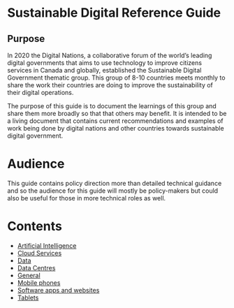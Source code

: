 # Sustainable Digital Reference Guide

## Purpose
In 2020 the Digital Nations, a collaborative forum of the world’s leading digital governments that aims to use technology to improve citizens services in Canada and globally, established the Sustainable Digital Government thematic group. This group of 8-10 countries meets monthly to share the work their countries are doing to improve the sustainability of their digital operations.

The purpose of this guide is to document the learnings of this group and share them more broadly so that that others may benefit. It is intended to be a living document that contains current recommendations and examples of work being done by digital nations and other countries towards sustainable digital government.

# Audience
This guide contains policy direction more than detailed technical guidance and so the audience for this guide will mostly be policy-makers but could also be useful for those in more technical roles as well. 

# Contents
* [Artificial Intelligence](artificial-intelligence.md)
* [Cloud Services](cloud-services.md)
* [Data](data.md)
* [Data Centres](datacentres.md)
* [General](general.md)
* [Mobile phones](mobile-phones.md)
* [Software apps and websites](software-apps-and-websites.md)
* [Tablets](tablets.md)

